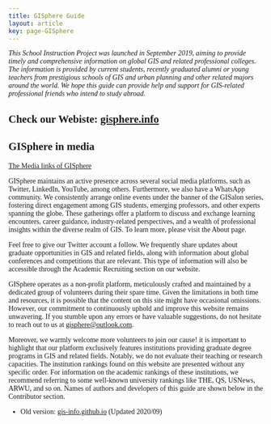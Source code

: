 ```yaml
---
title: GISphere Guide
layout: article
key: page-GISphere
---
```


<span style="font-family: Georgia, serif;">
  
*This School Instruction Project was launched in September 2019, aiming to provide timely and comprehensive information on global GIS and related professional colleges. The information is provided by current students, recently graduated alumni or young teachers from prestigious schools of GIS and urban planning and other related majors around the world. We hope this guide can provide help and support for GIS-related professional friends who intend to study abroad.*

## Check our Webiste: [gisphere.info](https://gisphere.info/) 

## GISphere in media
 
 [The Media links of GISphere](https://linktr.ee/gisphere)


GISphere maintains an active presence across several social media platforms, such as Twitter, LinkedIn, YouTube, among others.
Furthermore, we also have a WhatsApp community. We consistently arrange online events under the banner of the GISalon series, fostering direct engagement among GIS students, emerging professors, and other experts spanning the globe. These gatherings offer a platform to discuss and exchange learning encounters, career guidance, industry-related perspectives, and a wealth of professional insights within the diverse realm of GIS. To learn more, please visit the About page.

Feel free to give our Twitter account a follow. We frequently share updates about graduate opportunities in GIS and related fields, along with information about global conferences and competitions that are relevant. This type of information will also be accessible through the Academic Recruiting section on our website.

GISphere operates as a non-profit platform, meticulously crafted and maintained by a dedicated group of volunteers during their spare time. Given the limitations in both time and resources, it is possible that the content on this site might have occasional omissions. However, our commitment to continuously uphold and improve this website remains unwavering. If you stumble upon any errors or have valuable suggestions, do not hesitate to reach out to us at gisphere@outlook.com. 

Moreover, we warmly welcome more volunteers to join our cause! it is important to highlight that our platform exclusively features institutions providing graduate degree programs in GIS and related fields. Notably, we do not evaluate their teaching or research capacities. The institution rankings found on this website are presented without any specific order. For information on the academic rankings of these institutions, we recommend referring to some well-known university rankings like THE, QS, USNews, ARWU, and so on.
Names of authors and developers of this guide are shown below in the Contributor section.

- Old version: [gis-info.github.io](https://gis-info.github.io/) (Updated 2020/09)

</span>
